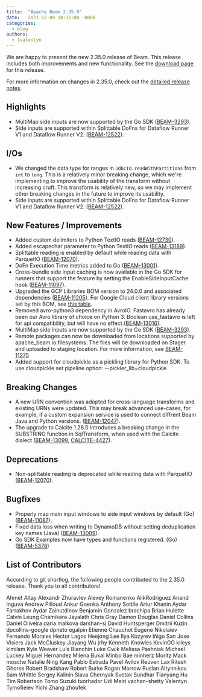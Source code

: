 ```yaml
---
title:  "Apache Beam 2.35.0"
date:   2021-12-08 10:11:00 -0800
categories:
  - blog
authors:
  - tvalentyn
---
```


<!--
Licensed under the Apache License, Version 2.0 (the "License");
you may not use this file except in compliance with the License.
You may obtain a copy of the License at
http://www.apache.org/licenses/LICENSE-2.0
Unless required by applicable law or agreed to in writing, software
distributed under the License is distributed on an "AS IS" BASIS,
WITHOUT WARRANTIES OR CONDITIONS OF ANY KIND, either express or implied.
See the License for the specific language governing permissions and
limitations under the License.
-->

We are happy to present the new 2.35.0 release of Beam.
This release includes both improvements and new functionality.
See the [download page](/get-started/downloads/#2350-2021-12-08) for this release.

<!--more-->

For more information on changes in 2.35.0, check out the [detailed release
notes](https://issues.apache.org/jira/secure/ReleaseNote.jspa?projectId=12319527&version=12350406).

## Highlights

* MultiMap side inputs are now supported by the Go SDK ([BEAM-3293](https://issues.apache.org/jira/browse/BEAM-3293)).
* Side inputs are supported within Splittable DoFns for Dataflow Runner V1 and Dataflow Runner V2. ([BEAM-12522](https://issues.apache.org/jira/browse/BEAM-12522)).

## I/Os

* We changed the data type for ranges in `JdbcIO.readWithPartitions` from `int` to `long`. This is a relatively minor
    breaking change, which we're implementing to improve the usability of the transform without increasing cruft.
    This transform is relatively new, so we may implement other breaking changes in the future to improve its usability.
* Side inputs are supported within Splittable DoFns for Dataflow Runner V1 and Dataflow Runner V2. ([BEAM-12522](https://issues.apache.org/jira/browse/BEAM-12522)).

## New Features / Improvements

* Added custom delimiters to Python TextIO reads ([BEAM-12730](https://issues.apache.org/jira/browse/BEAM-12730)).
* Added escapechar parameter to Python TextIO reads ([BEAM-13189](https://issues.apache.org/jira/browse/BEAM-13189)).
* Splittable reading is enabled by default while reading data with ParquetIO ([BEAM-12070](https://issues.apache.org/jira/browse/BEAM-12070)).
* DoFn Execution Time metrics added to Go ([BEAM-13001](https://issues.apache.org/jira/browse/BEAM-13001)).
* Cross-bundle side input caching is now available in the Go SDK for runners that support the feature by setting the EnableSideInputCache hook ([BEAM-11097](https://issues.apache.org/jira/browse/BEAM-11097)).
* Upgraded the GCP Libraries BOM version to 24.0.0 and associated dependencies ([BEAM-11205](
  https://issues.apache.org/jira/browse/BEAM-11205)). For Google Cloud client library versions set by this BOM,
  see [this table](https://storage.googleapis.com/cloud-opensource-java-dashboard/com.google.cloud/libraries-bom/24.0.0/artifact_details.html).
* Removed avro-python3 dependency in AvroIO. Fastavro has already been our Avro library of choice on Python 3. Boolean use_fastavro is left for api compatibility, but will have no effect.([BEAM-13016](https://github.com/apache/beam/pull/15900)).
* MultiMap side inputs are now supported by the Go SDK ([BEAM-3293](https://issues.apache.org/jira/browse/BEAM-3293)).
* Remote packages can now be downloaded from locations supported by apache_beam.io.filesystems. The files will be downloaded on Stager and uploaded to staging location. For more information, see [BEAM-11275](https://issues.apache.org/jira/browse/BEAM-11275)
* Added support for cloudpickle as a pickling library for Python SDK. To use cloudpickle set pipeline option: --pickler_lib=cloudpickle

## Breaking Changes

* A new URN convention was adopted for cross-language transforms and existing URNs were updated. This may break advanced use-cases, for example, if a custom expansion service is used to connect diffrent Beam Java and Python versions. ([BEAM-12047](https://issues.apache.org/jira/browse/BEAM-12047)).
* The upgrade to Calcite 1.28.0 introduces a breaking change in the SUBSTRING function in SqlTransform, when used with the Calcite dialect ([BEAM-13099](https://issues.apache.org/jira/browse/BEAM-13099), [CALCITE-4427](https://issues.apache.org/jira/browse/CALCITE-4427)).

## Deprecations

* Non-splittable reading is deprecated while reading data with ParquetIO ([BEAM-12070](https://issues.apache.org/jira/browse/BEAM-12070)).

## Bugfixes

* Properly map main input windows to side input windows by default (Go)
  ([BEAM-11087](https://issues.apache.org/jira/browse/BEAM-11087)).
* Fixed data loss when writing to DynamoDB without setting deduplication key names (Java)
  ([BEAM-13009](https://issues.apache.org/jira/browse/BEAM-13009)).
* Go SDK Examples now have types and functions registered. (Go) ([BEAM-5378](https://issues.apache.org/jira/browse/BEAM-5378))


## List of Contributors

According to git shortlog, the following people contributed to the 2.35.0 release. Thank you to all contributors!

Ahmet Altay
Alexandr Zhuravlev
Alexey Romanenko
AlikRodriguez
Anand Inguva
Andrew Pilloud
Ankur Goenka
Anthony Sottile
Artur Khanin
Aydar Farrakhov
Aydar Zainutdinov
Benjamin Gonzalez
brachipa
Brian Hulette
Calvin Leung
Chamikara Jayalath
Chris Gray
Damon Douglas
Daniel Collins
Daniel Oliveira
daria.malkova
darshan-sj
David Huntsperger
Dmitrii Kuzin
dpcollins-google
dprieto
egalpin
Etienne Chauchot
Eugene Nikolaiev
Fernando Morales
Hector Lagos
Heejong Lee
Ilya Kozyrev
Iñigo San Jose Visiers
Jack McCluskey
Jiayang Wu
jrhy
Kenneth Knowles
KevinGG
kileys
klmilam
Kyle Weaver
Luís Bianchin
Luke Cwik
Melissa Pashniak
Michael Luckey
Miguel Hernandez
Milena Bukal
Minbo Bae
minherz
Moritz Mack
mosche
Natalie
Ning Kang
Pablo Estrada
Pavel Avilov
Reuven Lax
Ritesh Ghorse
Robert Bradshaw
Robert Burke
Rogan Morrow
Ruslan Altynnikov
Sam Whittle
Sergey Kalinin
Slava Chernyak
Svetak Sundhar
Tianyang Hu
Tim Robertson
Tomo Suzuki
tuorhador
Udi Meiri
vachan-shetty
Valentyn Tymofieiev
Yichi Zhang
zhoufek
